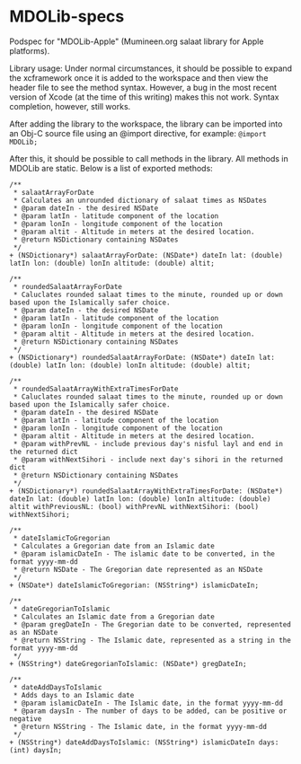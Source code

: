 # MDOLib-specs

Podspec for "MDOLib-Apple" (Mumineen.org salaat library for Apple platforms).

Library usage:
Under normal circumstances, it should be possible to expand the xcframework once it is added to the workspace and then view the header file to see the method syntax.  However, a bug in the most recent version of Xcode (at the time of this writing) makes this not work.  Syntax completion, however, still works.

After adding the library to the workspace, the library can be imported into an Obj-C source file using an @import directive, for example:
`@import MDOLib; `

After this, it should be possible to call methods in the library.  All methods in MDOLib are static.  Below is a list of exported methods:

```
/**
 * salaatArrayForDate
 * Calculates an unrounded dictionary of salaat times as NSDates
 * @param dateIn - the desired NSDate
 * @param latIn - latitude component of the location
 * @param lonIn - longitude component of the location
 * @param altit - Altitude in meters at the desired location.
 * @return NSDictionary containing NSDates
 */
+ (NSDictionary*) salaatArrayForDate: (NSDate*) dateIn lat: (double) latIn lon: (double) lonIn altitude: (double) altit;

/**
 * roundedSalaatArrayForDate
 * Caluclates rounded salaat times to the minute, rounded up or down based upon the Islamically safer choice.
 * @param dateIn - the desired NSDate
 * @param latIn - latitude component of the location
 * @param lonIn - longitude component of the location
 * @param altit - Altitude in meters at the desired location.
 * @return NSDictionary containing NSDates
 */
+ (NSDictionary*) roundedSalaatArrayForDate: (NSDate*) dateIn lat: (double) latIn lon: (double) lonIn altitude: (double) altit;

/**
 * roundedSalaatArrayWithExtraTimesForDate
 * Caluclates rounded salaat times to the minute, rounded up or down based upon the Islamically safer choice.
 * @param dateIn - the desired NSDate
 * @param latIn - latitude component of the location
 * @param lonIn - longitude component of the location
 * @param altit - Altitude in meters at the desired location.
 * @param withPrevNL - include previous day's nisful layl and end in the returned dict
 * @param withNextSihori - include next day's sihori in the returned dict
 * @return NSDictionary containing NSDates
 */
+ (NSDictionary*) roundedSalaatArrayWithExtraTimesForDate: (NSDate*) dateIn lat: (double) latIn lon: (double) lonIn altitude: (double) altit withPreviousNL: (bool) withPrevNL withNextSihori: (bool) withNextSihori;
    
/**
 * dateIslamicToGregorian
 * Calculates a Gregorian date from an Islamic date
 * @param islamicDateIn - The islamic date to be converted, in the format yyyy-mm-dd
 * @return NSDate - The Gregorian date represented as an NSDate
 */
+ (NSDate*) dateIslamicToGregorian: (NSString*) islamicDateIn;

/**
 * dateGregorianToIslamic
 * Calculates an Islamic date from a Gregorian date
 * @param gregDateIn - The Gregorian date to be converted, represented as an NSDate
 * @return NSString - The Islamic date, represented as a string in the format yyyy-mm-dd
 */
+ (NSString*) dateGregorianToIslamic: (NSDate*) gregDateIn;

/**
 * dateAddDaysToIslamic
 * Adds days to an Islamic date
 * @param islamicDateIn - The Islamic date, in the format yyyy-mm-dd
 * @param daysIn - The number of days to be added, can be positive or negative
 * @return NSString - The Islamic date, in the format yyyy-mm-dd
 */
+ (NSString*) dateAddDaysToIslamic: (NSString*) islamicDateIn days:(int) daysIn;
```

